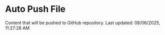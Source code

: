 # Auto Push File

Content that will be pushed to GitHub repository.
Last updated: 08/06/2025, 11:27:28 AM